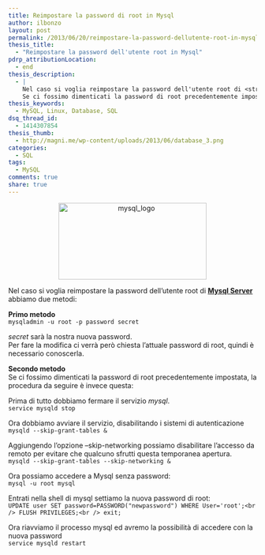 ```yaml
---
title: Reimpostare la password di root in Mysql
author: ilbonzo
layout: post
permalink: /2013/06/20/reimpostare-la-password-dellutente-root-in-mysql/
thesis_title:
  - "Reimpostare la password dell'utente root in Mysql"
pdrp_attributionLocation:
  - end
thesis_description:
  - |
    Nel caso si voglia reimpostare la password dell'utente root di <strong><a href="http://www.mysql.com/" title="MySQL">Mysql Server</a></strong> abbiamo due metodi:
    Se ci fossimo dimenticati la password di root precedentemente impostata la procedura da seguire è questa...
thesis_keywords:
  - MySQL, Linux, Database, SQL
dsq_thread_id:
  - 1414307854
thesis_thumb:
  - http://magni.me/wp-content/uploads/2013/06/database_3.png
categories:
  - SQL
tags:
  - MySQL
comments: true
share: true
---
```

<p style="text-align: center;">
  <a href="http://magni.me/wp-content/uploads/2013/06/mysql_logo.png"><img class="size-medium wp-image-844 aligncenter" alt="mysql_logo" src="http://magni.me/wp-content/uploads/2013/06/mysql_logo-300x155.png" width="300" height="155" /></a>
</p>

Nel caso si voglia reimpostare la password dell&#8217;utente root di **[Mysql Server][1]** abbiamo due metodi:

**Primo metodo**  
`mysqladmin -u root -p password secret`

*secret* sarà la nostra nuova password.  
Per fare la modifica ci verrà però chiesta l&#8217;attuale password di root, quindi è necessario conoscerla.

**Secondo metodo**  
Se ci fossimo dimenticati la password di root precedentemente impostata, la procedura da seguire è invece questa:  
<!--more-->


Prima di tutto dobbiamo fermare il servizio *mysql*.  
`service mysqld stop`

Ora dobbiamo avviare il servizio, disabilitando i sistemi di autenticazione  
`mysqld --skip-grant-tables &`

Aggiungendo l&#8217;opzione &#8211;skip-networking possiamo disabilitare l&#8217;accesso da remoto per evitare che qualcuno sfrutti questa temporanea apertura.  
`mysqld --skip-grant-tables --skip-networking &`

Ora possiamo accedere a Mysql senza password:  
`mysql -u root mysql`

Entrati nella shell di mysql settiamo la nuova password di root:  
`UPDATE user SET password=PASSWORD("newpassword") WHERE User='root';<br />
FLUSH PRIVILEGES;<br />
exit;`

Ora riavviamo il processo mysql ed avremo la possibilità di accedere con la nuova password  
`service mysqld restart`

<div class='kindleWidget kindleLight' >

</div>



 [1]: http://www.mysql.com/ "MySQL"
